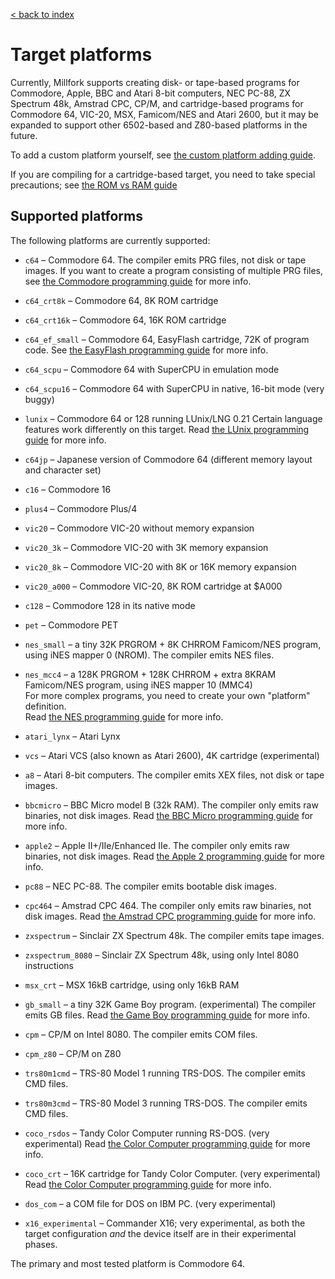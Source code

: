 [< back to index](../doc_index.md)
                                                      
# Target platforms

Currently, Millfork supports creating disk- or tape-based programs
for Commodore, Apple, BBC and Atari 8-bit computers, NEC PC-88, ZX Spectrum 48k, Amstrad CPC, CP/M,
and cartridge-based programs for Commodore 64, VIC-20, MSX, Famicom/NES and Atari 2600,
but it may be expanded to support other 6502-based and Z80-based platforms in the future.

To add a custom platform yourself, see [the custom platform adding guide](./custom-platform.md).

If you are compiling for a cartridge-based target,
you need to take special precautions; see [the ROM vs RAM guide](./rom-vs-ram.md)

## Supported platforms

The following platforms are currently supported:

* `c64` – Commodore 64.
The compiler emits PRG files, not disk or tape images.
If you want to create a program consisting of multiple PRG files,
see [the Commodore programming guide](./commodore-programming-guide.md) for more info. 

* `c64_crt8k` – Commodore 64, 8K ROM cartridge

* `c64_crt16k` – Commodore 64, 16K ROM cartridge

* `c64_ef_small` – Commodore 64, EasyFlash cartridge, 72K of program code. 
See [the EasyFlash programming guide](./easyflash-programming-guide.md) for more info.

* `c64_scpu` – Commodore 64 with SuperCPU in emulation mode

* `c64_scpu16` – Commodore 64 with SuperCPU in native, 16-bit mode (very buggy)

* `lunix` – Commodore 64 or 128 running LUnix/LNG 0.21
Certain language features work differently on this target.
Read [the LUnix programming guide](./lunix-programming-guide.md) for more info.

* `c64jp` – Japanese version of Commodore 64 (different memory layout and character set)

* `c16` – Commodore 16

* `plus4` – Commodore Plus/4

* `vic20` – Commodore VIC-20 without memory expansion

* `vic20_3k` – Commodore VIC-20 with 3K memory expansion

* `vic20_8k` – Commodore VIC-20 with 8K or 16K memory expansion

* `vic20_a000` – Commodore VIC-20, 8K ROM cartridge at $A000

* `c128` – Commodore 128 in its native mode

* `pet` – Commodore PET

* `nes_small` – a tiny 32K PRGROM + 8K CHRROM Famicom/NES program, using iNES mapper 0 (NROM).
The compiler emits NES files.

* `nes_mcc4` – a 128K PRGROM + 128K CHRROM + extra 8KRAM Famicom/NES program, using iNES mapper 10 (MMC4)  
For more complex programs, you need to create your own "platform" definition.  
Read [the NES programming guide](./famicom-programming-guide.md) for more info.

* `atari_lynx` – Atari Lynx

* `vcs` – Atari VCS (also known as Atari 2600), 4K cartridge (experimental)

* `a8` – Atari 8-bit computers.
The compiler emits XEX files, not disk or tape images.

* `bbcmicro` – BBC Micro model B (32k RAM).
The compiler only emits raw binaries, not disk images.
Read [the BBC Micro programming guide](./bbcmicro-programming-guide.md) for more info.

* `apple2` – Apple II+/IIe/Enhanced IIe.
The compiler only emits raw binaries, not disk images.
Read [the Apple 2 programming guide](./apple2-programming-guide.md) for more info.

* `pc88` – NEC PC-88.
The compiler emits bootable disk images.

* `cpc464` – Amstrad CPC 464.
The compiler only emits raw binaries, not disk images.
Read [the Amstrad CPC programming guide](./cpc-programming-guide.md) for more info.

* `zxspectrum` – Sinclair ZX Spectrum 48k.
The compiler emits tape images.

* `zxspectrum_8080` – Sinclair ZX Spectrum 48k, using only Intel 8080 instructions

* `msx_crt` – MSX 16kB cartridge, using only 16kB RAM

* `gb_small` – a tiny 32K Game Boy program. (experimental)
The compiler emits GB files.
Read [the Game Boy programming guide](./gb-programming-guide.md) for more info.

* `cpm` – CP/M on Intel 8080.
The compiler emits COM files.

* `cpm_z80` – CP/M on Z80

* `trs80m1cmd` – TRS-80 Model 1 running TRS-DOS. The compiler emits CMD files.

* `trs80m3cmd` – TRS-80 Model 3 running TRS-DOS. The compiler emits CMD files.

* `coco_rsdos` – Tandy Color Computer running RS-DOS. (very experimental)
Read [the Color Computer programming guide](./coco-programming-guide.md) for more info.

* `coco_crt` – 16K cartridge for Tandy Color Computer. (very experimental)
Read [the Color Computer programming guide](./coco-programming-guide.md) for more info.

* `dos_com` – a COM file for DOS on IBM PC. (very experimental)

* `x16_experimental` – Commander X16; very experimental,
as both the target configuration *and* the device itself are in their experimental phases.

The primary and most tested platform is Commodore 64.
